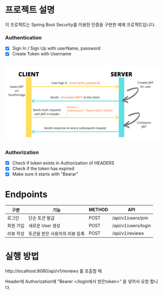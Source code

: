 # 프로젝트 설명
이 프로젝트는 Spring Boot Security를 이용한 인증을 구현한 예제 프로젝트입니다.
### Authentication
- [x] Sign In / Sign Up with userName, password
- [x] Create Token with Username

![img.png](img.png)
---
### Authorization
- [x] Check if token exists in Authorization of HEADERS
- [x] Check if the token has expired
- [x] Make sure it starts with "Bearar"

# Endpoints
| 구분 | 기능                | METHOD | API |
| --- |-------------------| --- | --- |
| 로그인 | 단순 토큰 발급          | POST | /api/v1/users/join |
| 회원 가입 | 새로운 User 생성       | POST | /api/v1/users/login |
| 리뷰 작성 | 토큰을 받은 사용자의 리뷰 등록 | POST | /api/v1/reviews |

# 실행 방법
http://localhost:8080/api/v1/reviews 를 호출할 때

Header에 Authorization에 "Bearer </login에서 받은token>" 을 넣어서 요청 합니다.
